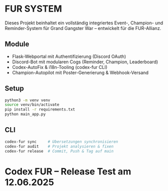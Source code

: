 # FUR SYSTEM

Dieses Projekt beinhaltet ein vollständig integriertes Event-, Champion- und Reminder-System für Grand Gangster War – entwickelt für die FUR-Allianz.

## Module
- Flask-Webportal mit Authentifizierung (Discord OAuth)
- Discord-Bot mit modularen Cogs (Reminder, Champion, Leaderboard)
- Codex-AutoFix & i18n-Tooling (codex-fur CLI)
- Champion-Autopilot mit Poster-Generierung & Webhook-Versand

## Setup
```bash
python3 -m venv venv
source venv/bin/activate
pip install -r requirements.txt
python main_app.py
```

## CLI
```bash
codex-fur sync     # Übersetzungen synchronisieren
codex-fur audit    # Projekt analysieren & fixen
codex-fur release  # Commit, Push & Tag auf main
```
# Codex FUR – Release Test am 12.06.2025
